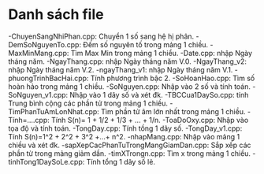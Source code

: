 # Danh sách file
-ChuyenSangNhiPhan.cpp: Chuyển 1 số sang hệ hị phân.
-DemSoNguyenTo.cpp: Đếm số nguyên tố trong mảng 1 chiều.
-MaxMinMang.cpp: Tìm Max Min trong mảng 1 chiều.
-Date.cpp: nhập Ngày tháng năm.
-NgayThang.cpp: nhập Ngày tháng năm V.0.
-NgayThang_v2: nhập Ngày tháng năm V.2.
-ngayThang_v1: nhập Ngày tháng năm V.1.
-phuongTrinhBacHai.cpp: Tính phương trình bậc 2.
-SoHoanHao.cpp: Tìm số hoàn hảo trong mảng 1 chiều.
-SoNguyen.cpp: Nhập vào 2 số và tính toán.
-SoNguyen_v1.cpp: Nhập vào 1 dãy số và xét đk.
-TBCCua1DaySo.cpp: tính Trung bình cộng các phần tử trong mảng 1 chiều.
-TimPhanTuAmLonNhat.cpp: Tìm phần tử âm lớn nhất trong mảng 1 chiều.
-Tính=....cpp: Tính S(n)= 1 + 1/2 + 1/3 + ... + 1/n.
-ToaDoOxy.cpp: Nhập vào tọa độ và tính toán.
-TongDay.cpp: Tính tồng 1 dãy số.
-TongDay_v1.cpp: Tính S(n)=1^2 + 2^2 + 3^2 +...+ n^2.
-nhapMang.cpp: Nhập vào mảng 1 chiều và xét đk.
-sapXepCacPhanTuTrongMangGiamDan.cpp: Sắp xếp các phần từ trong mảng giảm dần.
-timXTrongn.cpp: Tìm x trong mảng 1 chiều.
-tinhTong1DaySoLe.cpp: Tính tổng 1 dãy số lẻ.
